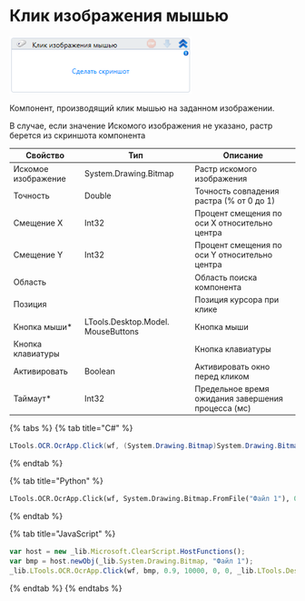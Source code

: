 # Клик изображения мышью

![](<../../../.gitbook/assets/image (449).png>)

Компонент, производящий клик мышью на заданном изображении.

В случае, если значение Искомого изображения не указано, растр берется из скриншота компонента

| Свойство            | Тип                                | Описание                                           |
| ------------------- | ---------------------------------- | -------------------------------------------------- |
| Искомое изображение | System.Drawing.Bitmap              | Растр искомого изображения                         |
| Точность            | Double                             | Точность совпадения растра (% от 0 до 1)           |
| Смещение X          | Int32                              |  Процент смещения по оси X относительно центра     |
| Смещение Y          | Int32                              |  Процент смещения по оси Y относительно центра     |
| Область             |                                    | Область поиска компонента                          |
| Позиция             |                                    | Позиция курсора при клике                          |
| Кнопка мыши\*       | LTools.Desktop.Model. MouseButtons | Кнопка мыши                                        |
| Кнопка клавиатуры   |                                    | Кнопка клавиатуры                                  |
| Активировать        | Boolean                            | Активировать окно перед кликом                     |
| Таймаут\*           | Int32                              | Предельное время ожидания завершения процесса (мс) |

{% tabs %}
{% tab title="C#" %}
```csharp
LTools.OCR.OcrApp.Click(wf, (System.Drawing.Bitmap)System.Drawing.Bitmap.FromFile("Файл 1"), 0.9, 10000, 0, 0, LTools.Desktop.Model.MouseButtons.BUTTON_LEFT);
```
{% endtab %}

{% tab title="Python" %}
```python
LTools.OCR.OcrApp.Click(wf, System.Drawing.Bitmap.FromFile("Файл 1"), 0.9, 10000, 0, 0, LTools.Desktop.Model.MouseButtons.BUTTON_LEFT)
```
{% endtab %}

{% tab title="JavaScript" %}
```javascript
var host = new _lib.Microsoft.ClearScript.HostFunctions();
var bmp = host.newObj(_lib.System.Drawing.Bitmap, "Файл 1");
_lib.LTools.OCR.OcrApp.Click(wf, bmp, 0.9, 10000, 0, 0, _lib.LTools.Desktop.Model.MouseButtons.BUTTON_LEFT);
```
{% endtab %}
{% endtabs %}
